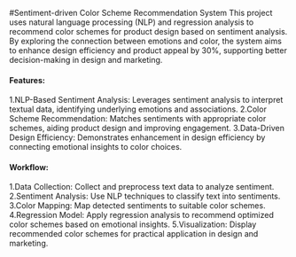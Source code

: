 #Sentiment-driven Color Scheme Recommendation System
This project uses natural language processing (NLP) and regression analysis to recommend color schemes for product design based on sentiment analysis. By exploring the connection between emotions and color, the system aims to enhance design efficiency and product appeal by 30%, supporting better decision-making in design and marketing.

#### Features:
1.NLP-Based Sentiment Analysis: Leverages sentiment analysis to interpret textual data, identifying underlying emotions and associations.
2.Color Scheme Recommendation: Matches sentiments with appropriate color schemes, aiding product design and improving engagement.
3.Data-Driven Design Efficiency: Demonstrates enhancement in design efficiency by connecting emotional insights to color choices.

#### Workflow:
1.Data Collection: Collect and preprocess text data to analyze sentiment.
2.Sentiment Analysis: Use NLP techniques to classify text into sentiments.
3.Color Mapping: Map detected sentiments to suitable color schemes.
4.Regression Model: Apply regression analysis to recommend optimized color schemes based on emotional insights.
5.Visualization: Display recommended color schemes for practical application in design and marketing.
